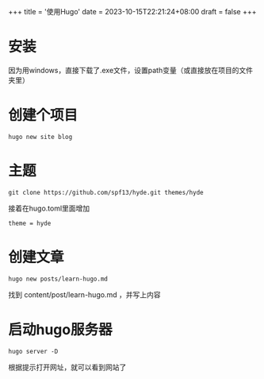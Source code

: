 +++
title = '使用Hugo'
date = 2023-10-15T22:21:24+08:00
draft = false
+++

# 安装
因为用windows，直接下载了.exe文件，设置path变量（或直接放在项目的文件夹里）

# 创建个项目
```shell
hugo new site blog
```

# 主题
```shell
git clone https://github.com/spf13/hyde.git themes/hyde
```
接着在hugo.toml里面增加
```javascipt
theme = hyde
```

# 创建文章
```shell
hugo new posts/learn-hugo.md
```
找到 content/post/learn-hugo.md ，并写上内容

# 启动hugo服务器
```shell
hugo server -D
```
根据提示打开网址，就可以看到网站了



